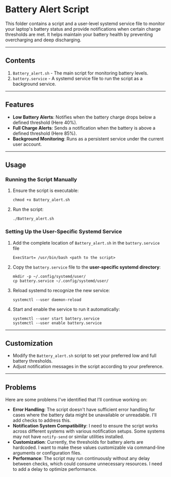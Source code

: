 # Battery Alert Script

This folder contains a script and a user-level systemd service file to monitor your laptop's battery status and provide notifications when certain charge thresholds are met. It helps maintain your battery health by preventing overcharging and deep discharging.

---

## Contents
1. `Battery_alert.sh` - The main script for monitoring battery levels.
2. `battery.service` - A systemd service file to run the script as a background service.

---

## Features
- **Low Battery Alerts**: Notifies when the battery charge drops below a defined threshold (Here 40%).
- **Full Charge Alerts**: Sends a notification when the battery is above a defined threshold (Here 85%).
- **Background Monitoring**: Runs as a persistent service under the current user account.

---

## Usage

### Running the Script Manually
1. Ensure the script is executable:
   ```
   chmod +x Battery_alert.sh
   ```
2. Run the script:
   ```
   ./Battery_alert.sh
   ```

### Setting Up the User-Specific Systemd Service

1. Add the complete location of `Battery_alert.sh` in the `battery.service` file
   ```
   ExecStart= /usr/bin/bash <path to the script>
   ```

2. Copy the `battery.service` file to the **user-specific systemd directory**:
   ```
   mkdir -p ~/.config/systemd/user/
   cp battery.service ~/.config/systemd/user/
   ```

3. Reload systemd to recognize the new service:
   ```
   systemctl --user daemon-reload
   ```

4. Start and enable the service to run it automatically:
   ```
   systemctl --user start battery.service
   systemctl --user enable battery.service
   ```

---

## Customization
- Modify the `Battery_alert.sh` script to set your preferred low and full battery thresholds.
- Adjust notification messages in the script according to your preference.

---

## Problems
Here are some problems I've identified that I’ll continue working on:
- **Error Handling**: The script doesn't have sufficient error handling for cases where the battery data might be unavailable or unreadable. I'll add checks to address this.
- **Notification System Compatibility**: I need to ensure the script works across different systems with various notification setups. Some systems may not have `notify-send` or similar utilities installed.
- **Customization**: Currently, the thresholds for battery alerts are hardcoded. I want to make these values customizable via command-line arguments or configuration files.
- **Performance**: The script may run continuously without any delay between checks, which could consume unnecessary resources. I need to add a delay to optimize performance.
